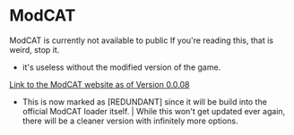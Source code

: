 # ModCAT

ModCAT is currently not available to public
If you're reading this, that is weird, stop it.
+ it's useless without the modified version of the game.

[Link to the ModCAT website as of Version 0.0.08](https://maikmaster5.github.io/ModCAT/)

- This is now marked as [REDUNDANT] since it will be build into the official ModCAT loader itself.
| While this won't get updated ever again, there will be a cleaner version with infinitely more options.
